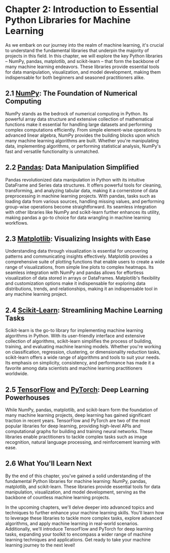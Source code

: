 
# Chapter 2: Introduction to Essential Python Libraries for Machine Learning

As we embark on our journey into the realm of machine learning, it's crucial to understand the fundamental libraries that underpin the majority of projects in this field. In this chapter, we will explore the key Python libraries – NumPy, pandas, matplotlib, and scikit-learn – that form the backbone of many machine learning endeavors. These libraries provide essential tools for data manipulation, visualization, and model development, making them indispensable for both beginners and seasoned practitioners alike.

## 2.1 [NumPy](https://numpy.org/): The Foundation of Numerical Computing 

NumPy stands as the bedrock of numerical computing in Python. Its powerful array data structure and extensive collection of mathematical functions make it essential for handling large datasets and performing complex computations efficiently. From simple element-wise operations to advanced linear algebra, NumPy provides the building blocks upon which many machine learning algorithms are built. Whether you're manipulating data, implementing algorithms, or performing statistical analysis, NumPy's fast and versatile functionality is unmatched.

## 2.2 [Pandas](https://pandas.pydata.org/getting_started.html): Data Manipulation Simplified

Pandas revolutionized data manipulation in Python with its intuitive DataFrame and Series data structures. It offers powerful tools for cleaning, transforming, and analyzing tabular data, making it a cornerstone of data preprocessing in machine learning projects. With pandas, tasks such as loading data from various sources, handling missing values, and performing group-wise operations become straightforward. Its seamless integration with other libraries like NumPy and scikit-learn further enhances its utility, making pandas a go-to choice for data wrangling in machine learning workflows.

## 2.3 [Matplotlib](https://matplotlib.org/stable/users/getting_started/): Visualizing Insights with Ease

Understanding data through visualization is essential for uncovering patterns and communicating insights effectively. Matplotlib provides a comprehensive suite of plotting functions that enable users to create a wide range of visualizations, from simple line plots to complex heatmaps. Its seamless integration with NumPy and pandas allows for effortless visualization of data stored in arrays or DataFrames. Matplotlib's flexibility and customization options make it indispensable for exploring data distributions, trends, and relationships, making it an indispensable tool in any machine learning project.

## 2.4 [Scikit-Learn](https://scikit-learn.org/stable/): Streamlining Machine Learning Tasks

Scikit-learn is the go-to library for implementing machine learning algorithms in Python. With its user-friendly interface and extensive collection of algorithms, scikit-learn simplifies the process of building, training, and evaluating machine learning models. Whether you're working on classification, regression, clustering, or dimensionality reduction tasks, scikit-learn offers a wide range of algorithms and tools to suit your needs. Its emphasis on simplicity, consistency, and performance has made it a favorite among data scientists and machine learning practitioners worldwide.

## 2.5 [TensorFlow](https://www.tensorflow.org/) and [PyTorch](https://pytorch.org/get-started/locally/): Deep Learning Powerhouses

While NumPy, pandas, matplotlib, and scikit-learn form the foundation of many machine learning projects, deep learning has gained significant traction in recent years. TensorFlow and PyTorch are two of the most popular libraries for deep learning, providing high-level APIs and computational graphs for building and training neural networks. These libraries enable practitioners to tackle complex tasks such as image recognition, natural language processing, and reinforcement learning with ease.


## 2.6 What You'll Learn Next

By the end of this chapter, you've gained a solid understanding of the fundamental Python libraries for machine learning: NumPy, pandas, matplotlib, and scikit-learn. These libraries provide essential tools for data manipulation, visualization, and model development, serving as the backbone of countless machine learning projects.

In the upcoming chapters, we'll delve deeper into advanced topics and techniques to further enhance your machine learning skills. You'll learn how to leverage these libraries to tackle more complex tasks, explore advanced algorithms, and apply machine learning in real-world scenarios. Additionally, we'll introduce TensorFlow and PyTorch for deep learning tasks, expanding your toolkit to encompass a wider range of machine learning techniques and applications. Get ready to take your machine learning journey to the next level!